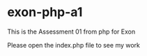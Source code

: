 # exon-php-a1
This is the Assessment 01 from php for Exon

Please open the index.php file to see my work
